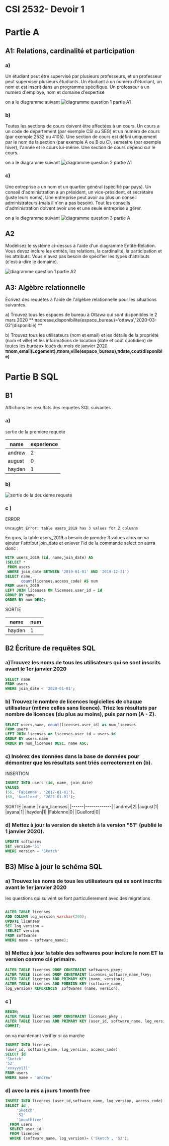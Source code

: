 # CSI 2532- Devoir 1

# Partie A
## A1: Relations, cardinalité et participation

### a)
Un étudiant peut être supervisé par plusieurs professeurs, et un professeur peut
superviser plusieurs étudiants. Un étudiant a un numéro d'étudiant, un nom et est inscrit dans
un programme spécifique. Un professeur a un numéro d'employé, nom et domaine d'expertise

 on a le diagramme suivant
 ![diagramme question 1 partie A1 ](img/a1.png)

### b)
Toutes les sections de cours doivent être affectées à un cours. Un cours a un code
de département (par exemple CSI ou SEG) et un numéro de cours (par exemple 2532 ou 4105).
Une section de cours est défini uniquement par le nom de la section (par exemple A ou B ou C),
semestre (par exemple hiver), l'année et le cours lui-même. Une section de cours dépend sur le
cours.

on a le diagramme suivant
![diagramme question 2 partie A1](img/a2.png)

### c)
Une entreprise a un nom et un quartier général (spécifié par pays). Un conseil d'administration a
un président, un vice-président, et secrétaire (juste leurs noms). Une entreprise peut avoir au
plus un conseil administrateurs (mais il n'en a pas besoin). Tout les conseils d'administration
doivent avoir une et une seule entreprise à gérer.

on a le diagramme suivant
![diagramme question 3 partie A](img/a3.png)

## A2
Modélisez le système ci-dessus à l'aide d'un diagramme Entité-Relation. Vous devez inclure les
entités, les relations, la cardinalité, la participation et les attributs. Vous n'avez pas besoin de
spécifier les types d'attributs (c'est-à-dire le domaine).

![diagramme question 1 partie A2](img/imga2.png)

## A3: Algèbre relationnelle
Écrivez des requêtes à l'aide de l'algèbre relationnelle pour les situations suivantes.

a) Trouvez tous les espaces de bureau à Ottawa qui sont disponibles le 2 mars 2020
 ** πadresse,disponibilite(espace_bureau)=′ottawa′,'2020-03-02'(disponible) **

b) Trouvez tous les utilisateurs (nom et email) et les détails de la propriété (nom et
ville) et les informations de location (date et coût quotidien) de toutes les bureaux loués du mois
de janvier 2020.
**πnom,email(Logement),πnom,ville(espace_bureau),πdate,cout(disponible)**

# Partie B  SQL
## B1
Affichons les resultats des requetes SQL suivantes
### a)
sortie de la premiere requete

|name  |experience|
|------|---|
|andrew|2 |
|august|0|
hayden|1|


### b)
![sortie de la deuxieme requete](img/im1.png)

### c )
ERROR
```
Uncaught Error: table users_2019 has 3 values for 2 columns
```
En gros, la table users_2019 a besoin de prendre 3 values alors on va ajouter l'attribut join_date et enlever l'id de la commande select on aurra donc :
```sql
WITH users_2019 (id, name,join_date) AS
(SELECT *
 FROM users
 WHERE join_date BETWEEN '2019-01-01' AND '2019-12-31')
SELECT name,
       count(licenses.access_code) AS num
FROM users_2019
LEFT JOIN licenses ON licenses.user_id = id
GROUP BY name
ORDER BY num DESC;
```
SORTIE

|name  |num|
|------|---|
|hayden|1  |


## B2 Écriture de requêtes SQL

### a)Trouvez les noms de tous les utilisateurs qui se sont inscrits avant le 1er janvier 2020

```sql
SELECT name
FROM users
WHERE join_date < '2020-01-01';
```

### b) Trouvez le nombre de licences logicielles de chaque utilisateur (même celles sans licence). Triez les résultats par nombre de licences (du plus au moins), puis par nom (A - Z).

```sql
SELECT users.name, count(licenses.user_id) as num_licenses
FROM users
LEFT JOIN licenses on licenses.user_id = users.id
GROUP BY users.name
ORDER BY num_licenses DESC, name ASC;
```
### c) Insérez des données dans la base de données pour démontrer que les résultats sont triés correctement en (b).

INSERTION
```sql
INSERT INTO users (id, name, join_date)
VALUES
(56, 'Fabienne', '2017-01-01'),
(60, 'Guellord', '2021-01-01');
```
SORTIE
|name  | num_licenses|
|------|-------------|
|andrew|2|
|august|1|
|ayana|1|
|hayden|1|
|Fabienne|0|
|Guellord|0|

### d) Mettez à jour la version de sketch à la version "51" (publié le 1 janvier 2020).
```sql
UPDATE softwares
SET version='51'
WHERE version = 'Sketch'
```

## B3) Mise à jour le schéma SQL

### a) Trouvez les noms de tous les utilisateurs qui se sont inscrits avant le 1er janvier 2020

les questions qui suivent se font particulierement avec des migrations

```sql

ALTER TABLE licenses
ADD COLUMN log_version varchar(200);
UPDATE licenses
SET log_version =
(SELECT version
FROM softwares
WHERE name = software_name);

```
### b) Mettez à jour la table des softwares pour inclure le nom ET la version comme clé primaire.

```sql
ALTER TABLE licenses DROP CONSTRAINT softwares_pkey;
ALTER TABLE licenses DROP CONSTRAINT licenses_software_name_fkey;
ALTER TABLE licenses ADD PRIMARY KEY (name, version);
ALTER TABLE licenses ADD FOREIGN KEY (software_name,
log_version) REFERENCES  softwares (name, version);
```

### c )

```sql
BEGIN;
ALTER TABLE licenses DROP CONSTRAINT licenses_pkey ;
ALTER TABLE licenses ADD PRIMARY KEY (user_id, software_name, log_version)
COMMIT;
```
on va maintenant verifier si ca marche
```sql
INSERT INTO licences
(user_id, software_name, log_version, access_code)
SELECT id
'Sketch'
'52'
'xxxyyy111'
FROM users
WHERE name = 'andrew'
```

### d) avec la mis a jours 1 month free

```sql
INSERT INTO licences (user_id,software_name, log_version, access_code)
SELECT id ,
     'Sketch'
     '52'
     '1monthfree'
  FROM users
  SELECT user_id
  FROM licences
  WHERE (software_name, log_version)= ('Sketch', '52');
